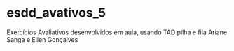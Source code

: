 # esdd_avativos_5
Exercícios Avaliativos desenvolvidos em aula, usando TAD pilha e fila
Ariane Sanga e Ellen Gonçalves 
